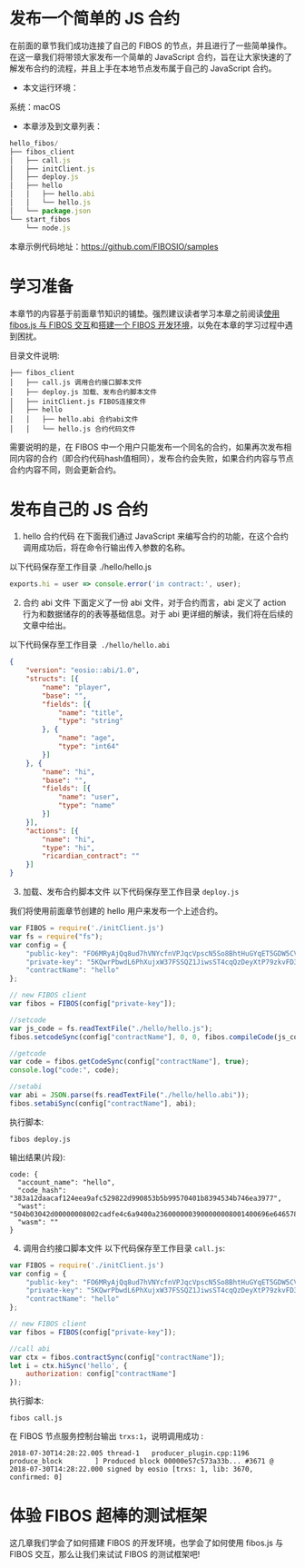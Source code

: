 发布一个简单的 JS 合约
==========

在前面的章节我们成功连接了自己的 FIBOS 的节点，并且进行了一些简单操作。在这一章我们将带领大家发布一个简单的 JavaScript 合约，旨在让大家快速的了解发布合约的流程，并且上手在本地节点发布属于自己的 JavaScript 合约。

* 本文运行环境：

系统：macOS

* 本章涉及到文章列表：

```javascript
hello_fibos/
├── fibos_client
│   ├── call.js
│   ├── initClient.js
│   ├── deploy.js
│   ├── hello
│   │   ├── hello.abi
│   │   └── hello.js
│   └── package.json
└── start_fibos
    └── node.js
```

本章示例代码地址：<https://github.com/FIBOSIO/samples>

# 学习准备
本章节的内容基于前面章节知识的铺垫。强烈建议读者学习本章之前阅读[使用 fibos.js 与 FIBOS 交互](./use-fibos.md)和[搭建一个 FIBOS 开发环境](./development-environment.md)，以免在本章的学习过程中遇到困扰。

目录文件说明:
```javascipt
├── fibos_client
│   ├── call.js 调用合约接口脚本文件
│   ├── deploy.js 加载、发布合约脚本文件
│   ├── initClient.js FIBOS连接文件
│   ├── hello
│   │   ├── hello.abi 合约abi文件
│   │   └── hello.js 合约代码文件
```

需要说明的是，在 FIBOS 中一个用户只能发布一个同名的合约，如果再次发布相同内容的合约（即合约代码hash值相同），发布合约会失败，如果合约内容与节点合约内容不同，则会更新合约。

# 发布自己的 JS 合约
1. hello 合约代码
在下面我们通过 JavaScript 来编写合约的功能，在这个合约调用成功后，将在命令行输出传入参数的名称。

以下代码保存至工作目录 ./hello/hello.js
```javascript
exports.hi = user => console.error('in contract:', user);
```

2. 合约 abi 文件
下面定义了一份 abi 文件，对于合约而言，abi 定义了 action 行为和数据储存的的表等基础信息。对于 abi 更详细的解读，我们将在后续的文章中给出。

以下代码保存至工作目录` ./hello/hello.abi`
```json
{
    "version": "eosio::abi/1.0",
    "structs": [{
        "name": "player",
        "base": "",
        "fields": [{
            "name": "title",
            "type": "string"
        }, {
            "name": "age",
            "type": "int64"
        }]
    }, {
        "name": "hi",
        "base": "",
        "fields": [{
            "name": "user",
            "type": "name"
        }]
    }],
    "actions": [{
        "name": "hi",
        "type": "hi",
        "ricardian_contract": ""
    }]
}
```

3. 加载、发布合约脚本文件
以下代码保存至工作目录 `deploy.js`

我们将使用前面章节创建的 hello 用户来发布一个上述合约。

```javascript
var FIBOS = require('./initClient.js')
var fs = require("fs");
var config = {
    "public-key": "FO6MRyAjQq8ud7hVNYcfnVPJqcVpscN5So8BhtHuGYqET5GDW5CV",
    "private-key": "5KQwrPbwdL6PhXujxW37FSSQZ1JiwsST4cqQzDeyXtP79zkvFD3",
    "contractName": "hello"
};

// new FIBOS client
var fibos = FIBOS(config["private-key"]);

//setcode
var js_code = fs.readTextFile("./hello/hello.js");
fibos.setcodeSync(config["contractName"], 0, 0, fibos.compileCode(js_code));

//getcode
var code = fibos.getCodeSync(config["contractName"], true);
console.log("code:", code);

//setabi
var abi = JSON.parse(fs.readTextFile("./hello/hello.abi"));
fibos.setabiSync(config["contractName"], abi);
```

执行脚本:
```
fibos deploy.js
```
输出结果(片段):
```
code: {
  "account_name": "hello",
  "code_hash": "383a12daacaf124eea9afc529822d990853b5b99570401b8394534b746ea3977",
  "wast": "504b03042d00000008002cadfe4c6a9400a2360000003900000008001400696e6465782e6a7301001000000000000000000000000000000000004bad28c82f2a29d6cbc854b055282d4e2d52b0b55348cecf2bcecf49d54b2d2aca2fd250cfcc0389941425269758a9eb8055695a0300504b010200001400000008002cadfe4c6a9400a23600000039000000080000000000000001000000000000000000696e6465782e6a73504b0506000000000100010036000000700000000000",
  "wasm": ""
}
```
4. 调用合约接口脚本文件
以下代码保存至工作目录 `call.js`:
```javascript
var FIBOS = require('./initClient.js')
var config = {
    "public-key": "FO6MRyAjQq8ud7hVNYcfnVPJqcVpscN5So8BhtHuGYqET5GDW5CV",
    "private-key": "5KQwrPbwdL6PhXujxW37FSSQZ1JiwsST4cqQzDeyXtP79zkvFD3",
    "contractName": "hello"
};

// new FIBOS client
var fibos = FIBOS(config["private-key"]);

//call abi
var ctx = fibos.contractSync(config["contractName"]);
let i = ctx.hiSync('hello', {
    authorization: config["contractName"]
});
```
执行脚本:
```
fibos call.js
```

在 FIBOS 节点服务控制台输出 `trxs:1`，说明调用成功 :
```
2018-07-30T14:28:22.005 thread-1   producer_plugin.cpp:1196      produce_block        ] Produced block 00000e57c573a33b... #3671 @ 2018-07-30T14:28:22.000 signed by eosio [trxs: 1, lib: 3670, confirmed: 0]
```
# 体验 FIBOS 超棒的测试框架
这几章我们学会了如何搭建 FIBOS 的开发环境，也学会了如何使用 fibos.js 与 FIBOS 交互，那么让我们来试试 FIBOS 的测试框架吧!